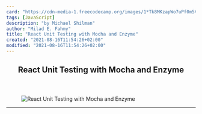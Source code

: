 ```yaml
---
card: "https://cdn-media-1.freecodecamp.org/images/1*Tk8MKzapWo7uPf0m5VF7Gg.jpeg"
tags: [JavaScript]
description: "by Michael Shilman"
author: "Milad E. Fahmy"
title: "React Unit Testing with Mocha and Enzyme"
created: "2021-08-16T11:54:26+02:00"
modified: "2021-08-16T11:54:26+02:00"
---
```

<div class="site-wrapper">
<main id="site-main" class="site-main outer">
<div class="inner">
<article class="post-full post tag-javascript tag-react tag-web-development tag-tech tag-technology ">
<header class="post-full-header">
<h1 class="post-full-title">React Unit Testing with Mocha and Enzyme</h1>
</header>
<figure class="post-full-image">
<picture>
<source media="(max-width: 700px)" sizes="1px" srcset="data:image/gif;base64,R0lGODlhAQABAIAAAAAAAP///yH5BAEAAAAALAAAAAABAAEAAAIBRAA7 1w">
<source media="(min-width: 701px)" sizes="(max-width: 800px) 400px,
(max-width: 1170px) 700px,
1400px" srcset="https://cdn-media-1.freecodecamp.org/images/1*Tk8MKzapWo7uPf0m5VF7Gg.jpeg 300w,
https://cdn-media-1.freecodecamp.org/images/1*Tk8MKzapWo7uPf0m5VF7Gg.jpeg 600w,
https://cdn-media-1.freecodecamp.org/images/1*Tk8MKzapWo7uPf0m5VF7Gg.jpeg 1000w,
https://cdn-media-1.freecodecamp.org/images/1*Tk8MKzapWo7uPf0m5VF7Gg.jpeg 2000w">
<img onerror="this.style.display='none'" src="https://cdn-media-1.freecodecamp.org/images/1*Tk8MKzapWo7uPf0m5VF7Gg.jpeg" alt="React Unit Testing with Mocha and Enzyme">
</picture>
</figure>
<section class="post-full-content">
<div class="post-content medium-migrated-article">
</div>
<hr>
</section>
</article>
</div>
</main>
</div>
<!-- Google Tag Manager (noscript) -->
<!-- End Google Tag Manager (noscript) -->
